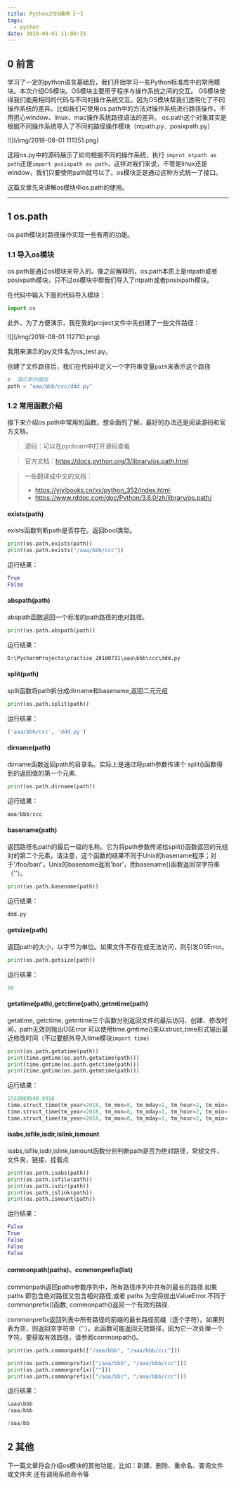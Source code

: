 ```yaml
---
title: Python之OS模块【一】
tags:
  - python
date: 2018-08-01 11:00:35
---
```


## 0 前言

学习了一定的python语言基础后，我们开始学习一些Python标准库中的常用模块。本次介绍OS模块。OS模块主要用于程序与操作系统之间的交互。
OS模块使得我们能用相同的代码与不同的操作系统交互。因为OS模块帮我们透明化了不同操作系统的差异。比如我们可使用os.path中的方法对操作系统进行路径操作，不用担心window、linux、mac操作系统路径语法的差异。
os.path这个对象其实是根据不同操作系统导入了不同的路径操作模块（ntpath.py、posixpath.py）

![](/img/2018-08-01 111351.png)

这段os.py中的源码展示了如何根据不同的操作系统，执行 `improt ntpath as path`还是`import posixpath as path`，这样对我们来说，不管是linux还是window，我们只要使用path就可以了。os模块正是通过这种方式统一了接口。

这篇文章先来讲解os模块中os.path的使用。

---

## 1 os.path

os.path模块对路径操作实现一些有用的功能。

### 1.1 导入os模块

os.path是通过os模块来导入的。像之前解释的，os.path本质上是ntpath或者posixpath模块，只不过os模块中帮我们导入了ntpath或者posixpath模块。

在代码中输入下面的代码导入模块：
```python
import os
```
此外，为了方便演示，我在我的project文件中先创建了一些文件路径：

![](/img/2018-08-01 112710.png)

我用来演示的py文件名为os_test.py。

创建了文件路径后，我们在代码中定义一个字符串变量`path`来表示这个路径
```python
#  演示用的路径
path = "aaa/bbb/ccc/ddd.py"
```

### 1.2 常用函数介绍

接下来介绍os.path中常用的函数。想全面的了解，最好的办法还是阅读源码和官方文档。
>源码：可以在pychram中打开源码查看

>官方文档：https://docs.python.org/3/library/os.path.html

>一些翻译成中文的文档：
> - https://yiyibooks.cn/xx/python_352/index.html;
>- https://www.rddoc.com/doc/Python/3.6.0/zh/library/os.path/

#### exists(path)

exists函数判断path是否存在。返回bool类型。

```python
print(os.path.exists(path))
print(os.path.exists("/aaa/bbb/ccc"))
```
运行结果：

```python
True
False
```

#### abspath(path)

abspath函数返回一个标准的path路径的绝对路径。

```python
print(os.path.abspath(path))
```
运行结果：

```python
D:\PycharmProjects\practise_20180731\aaa\bbb\ccc\ddd.py
```

#### split(path)

split函数将path拆分成dirname和basename,返回二元元组

```python
print(os.path.split(path))
```
运行结果：

```python
('aaa/bbb/ccc', 'ddd.py')
```

#### dirname(path)

dirname函数返回path的目录名。实际上是通过将path参数传递个 split()函数得到的返回值的第一个元素.

```python
print(os.path.dirname(path))
```
运行结果：

```python
aaa/bbb/ccc
```

#### basename(path)

返回路径名path的最后一级的名称。它为将path参数传递给split()函数返回的元组对的第二个元素。请注意，这个函数的结果不同于Unix的basename程序；对于'/foo/bar/'，Unix的basename返回'bar'，而basename()函数返回空字符串（''）。

```python
print(os.path.basename(path))
```
运行结果：

```python
ddd.py
```

#### getsize(path)

返回path的大小，以字节为单位。如果文件不存在或无法访问，则引发OSError。

```python
print(os.path.getsize(path))
```
运行结果：

```python
50
```

#### getatime(path),getctime(path),getmtime(path)

getatime, getctime, getmtime三个函数分别返回文件的最后访问、创建、修改时间，path无效则抛出OSError
可以使用time.gmtime()来以struct_time形式输出最近修改时间（不过要额外导入time模块`import time`）

```python
print(os.path.getatime(path))
print(time.gmtime(os.path.getatime(path)))
print(time.gmtime(os.path.getctime(path)))
print(time.gmtime(os.path.getmtime(path)))
```
运行结果：

```python
1533089540.9916
time.struct_time(tm_year=2018, tm_mon=8, tm_mday=1, tm_hour=2, tm_min=12, tm_sec=20, tm_wday=2, tm_yday=213, tm_isdst=0)
time.struct_time(tm_year=2018, tm_mon=8, tm_mday=1, tm_hour=2, tm_min=11, tm_sec=51, tm_wday=2, tm_yday=213, tm_isdst=0)
time.struct_time(tm_year=2018, tm_mon=8, tm_mday=1, tm_hour=2, tm_min=12, tm_sec=20, tm_wday=2, tm_yday=213, tm_isdst=0)
```

#### isabs,isfile,isdir,islink,ismount

isabs,isfile,isdir,islink,ismount函数分别判断path是否为绝对路径，常规文件，文件夹，链接，挂载点

```python
print(os.path.isabs(path))
print(os.path.isfile(path))
print(os.path.isdir(path))
print(os.path.islink(path))
print(os.path.ismount(path))
```
运行结果：

```python
False
True
False
False
False
```

#### commonpath(paths)、commonprefix(list)

commonpath返回paths参数序列中，所有路径序列中共有的最长的路径.如果 paths 即包含绝对路径又包含相对路径,或者 paths 为空将抛出ValueError.不同于 commonprefix()函数, commonpath()返回一个有效的路径.

commonprefix返回列表中所有路径的前缀的最长路径前缀（逐个字符）。如果列表为空，则返回空字符串（''）。此函数可能返回无效路径，因为它一次处理一个字符。要获取有效路径，请参阅commonpath()。

```python
print(os.path.commonpath(["/aaa/bbb", "/aaa/bbb/ccc"]))

print(os.path.commonprefix(["/aaa/bbb", "/aaa/bbb/ccc"]))
print(os.path.commonprefix([""]))
print(os.path.commonprefix(["/aaa/bbc", "/aaa/bbb/ccc"]))
```
运行结果：

```python
\aaa\bbb
/aaa/bbb

/aaa/bb
```

## 2 其他

下一篇文章将会介绍os模块的其他功能，比如：新建、删除、重命名、查询文件或文件夹 还有调用系统命令等